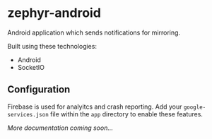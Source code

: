 # zephyr-android

Android application which sends notifications for mirroring.

Built using these technologies:

 * Android
 * SocketIO

## Configuration
Firebase is used for analyitcs and crash reporting. Add your `google-services.json` file within
the `app` directory to enable these features.

*More documentation coming soon...*